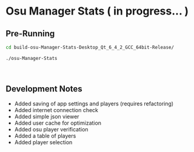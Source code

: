 # Osu Manager Stats ( in progress... )

## Pre-Running

```bash
cd build-osu-Manager-Stats-Desktop_Qt_6_4_2_GCC_64bit-Release/

./osu-Manager-Stats
```

<br>

## Development Notes
 - Added saving of app settings and players (requires refactoring)
 - Added internet connection check
 - Added simple json viewer
 - Added user cache for optimization
 - Added osu player verification
 - Added a table of players
 - Added player selection